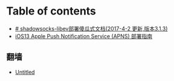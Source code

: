 # Table of contents

* [\# shadowsocks-libev部署傻瓜式文档\(2017-4-2 更新,版本3.1.3\)](README.md)
* [iOS13 Apple Push Notification Service \(APNS\) 部署指南](untitled.md)

## 翻墙

* [Untitled](fan-qiang/untitled.md)

